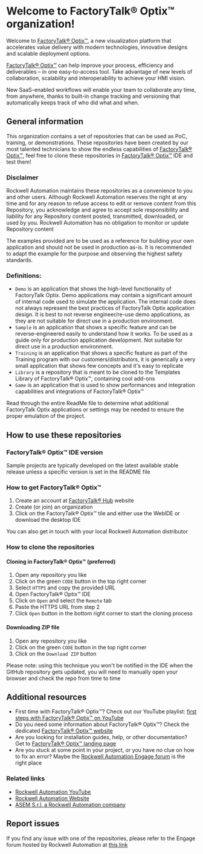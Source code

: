 # Welcome to FactoryTalk® Optix™ organization!

Welcome to [FactoryTalk® Optix™](http://www.factorytalkoptix.com/), a new visualization platform that accelerates value delivery with modern technologies, innovative designs and scalable deployment options.

[FactoryTalk® Optix™](http://www.factorytalkoptix.com/) can help improve your process, efficiency and deliverables – in one easy-to-access tool.  Take advantage of new levels of collaboration, scalability and interoperability to achieve your HMI vision.

New SaaS-enabled workflows will enable your team to collaborate any time, from anywhere, thanks to built-in change tracking and versioning that automatically keeps track of who did what and when.

## General information

This organization contains a set of repositories that can be used as PoC, training, or demonstrations. These repositories have been created by our most talented technicians to show the endless capabilities of [FactoryTalk® Optix™](http://www.factorytalkoptix.com/), feel free to clone these repositories in [FactoryTalk® Optix™](http://www.factorytalkoptix.com/) IDE and test them!

### Disclaimer

Rockwell Automation maintains these repositories as a convenience to you and other users. Although Rockwell Automation reserves the right at any time and for any reason to refuse access to edit or remove content from this Repository, you acknowledge and agree to accept sole responsibility and liability for any Repository content posted, transmitted, downloaded, or used by you. Rockwell Automation has no obligation to monitor or update Repository content

The examples provided are to be used as a reference for building your own application and should not be used in production as-is. It is recommended to adapt the example for the purpose and observing the highest safety standards.

### Definitions:

- `Demo` is an application that shows the high-level functionality of FactoryTalk Optix. Demo applications may contain a significant amount of internal code used to simulate the application. The internal code does not always represent the best practices of FactoryTalk Optix application design. It is best to not reverse engineer/re-use demo applications, as they are not suitable for direct use in a production environment.
- `Sample` is an application that shows a specific feature and can be reverse-engineered easily to understand how it works. To be used as a guide only for production application development. Not suitable for direct use in a production environment.  
- `Training` is an application that shows a specific feature as part of the Training program with our customers/distributors, it is generically a very small application that shows few concepts and it's easy to replicate
- `Library` is a repository that is meant to be cloned to the Templates Library of FactoryTalk® Optix™, containing cool add-ons
- `Game` is an application that is used to show performances and integration capabilities and integrations of FactoryTalk® Optix™

Read through the entire ReadMe file to determine what additional FactoryTalk Optix applications or settings may be needed to ensure the proper emulation of the project. 

## How to use these repositories

### FactoryTalk® Optix™ IDE version

Sample projects are typically developed on the latest available stable release unless a specific version is set in the README file

### How to get FactoryTalk® Optix™

1. Create an account at [FactoryTalk® Hub](https://home.cloud.rockwellautomation.com/) website
2. Create (or join) an organization
3. Click on the FactoryTalk® Optix™ tile and either use the WebIDE or download the desktop IDE

You can also get in touch with your local Rockwell Automation distributor

### How to clone the repositories

#### Cloning in FactoryTalk® Optix™ (preferred)

1. Open any repository you like
1. Click on the green `CODE` button in the top right corner
1. Select `HTTPS` and copy the provided URL
1. Open FactoryTalk® Optix™ IDE
1. Click on `Open` and select the `Remote` tab
1. Paste the HTTPS URL from step 2
1. Click `Open` button in the bottom right corner to start the cloning process

#### Downloading ZIP file

1. Open any repository you like
1. Click on the green `CODE` button in the top right corner
1. Click on the `Download ZIP` button

Please note: using this technique you won't be notified in the IDE when the GitHub repository gets updated, you will need to manually open your browser and check the repo from time to time

## Additional resources

- First time with FactoryTalk® Optix™? Check out our YouTube playlist: [first steps with FactoryTalk® Optix™ on YouTube](https://www.youtube.com/playlist?list=PL3K_BigUXJ1M1-JpRiwIIhzJUbhwtK3yy)
- Do you need some information about FactoryTalk® Optix™? Check the dedicated [FactoryTalk® Optix™ website](http://www.factorytalkoptix.com/)
- Are you looking for installation guides, help, or other documentation? Get to [FactoryTalk® Optix™ landing page](https://www.rockwellautomation.com/en-us/support/documentation/technical/capabilities/optix-portfolio.html)
- Are you stuck at some point in your project, or you have no clue on how to fix an error? Maybe the [Rockwell Automation Engage forum](https://engage.rockwellautomation.com/search?s=%23FTOptix&executesearch=true) is the right place

### Related links

- [Rockwell Automation YouTube](https://www.youtube.com/@RockwellautomationInc)
- [Rockwell Automation Website](https://www.rockwellautomation.com/)
- [ASEM S.r.l. a Rockwell Automation company](https://www.asemautomation.com/)

## Report issues

If you find any issue with one of the repositories, please refer to the Engage forum hosted by Rockwell Automation at [this link](https://engage.rockwellautomation.com/)
